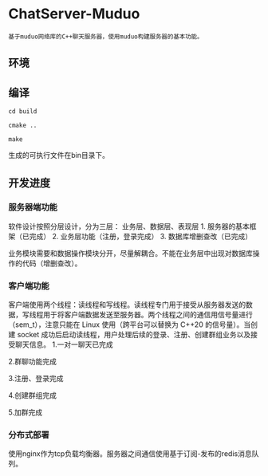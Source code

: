 # ChatServer-Muduo
    基于muduo网络库的C++聊天服务器，使用muduo构建服务器的基本功能。
    
## 环境

## 编译
    cd build

    cmake ..

    make
生成的可执行文件在bin目录下。

## 开发进度
### 服务器端功能

软件设计按照分层设计，分为三层： 业务层、数据层、表现层
        1. 服务器的基本框架（已完成）
        2. 业务层功能（注册，登录完成）
        3. 数据库增删查改（已完成）

业务模块需要和数据操作模块分开，尽量解耦合。不能在业务层中出现对数据库操作的代码（增删查改）。


### 客户端功能
客户端使用两个线程：读线程和写线程。读线程专门用于接受从服务器发送的数据，写线程用于将客户端数据发送至服务器。两个线程之间的通信用信号量进行（sem_t），注意只能在 Linux 使用（跨平台可以替换为 C++20 的信号量）。当创建 socket 成功后启动读线程，用户处理后续的登录、注册、创建群组业务以及接受聊天信息。
1.一对一聊天已完成

2.群聊功能完成

3.注册、登录完成

4.创建群组完成

5.加群完成

### 分布式部署
使用nginx作为tcp负载均衡器。服务器之间通信使用基于订阅-发布的redis消息队列。
